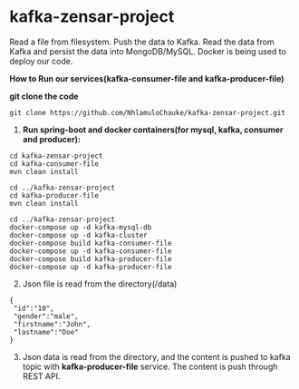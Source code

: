 # kafka-zensar-project
Read a file from filesystem. Push the data to Kafka. Read the data from Kafka and persist the data into MongoDB/MySQL.
Docker is being used to deploy our code.

**How to Run our services(kafka-consumer-file and kafka-producer-file)**

**git clone the code**
```
git clone https://github.com/NhlamuloChauke/kafka-zensar-project.git
```

1. **Run spring-boot and docker containers(for mysql, kafka, consumer and producer):**
```
cd kafka-zensar-project
cd kafka-consumer-file
mvn clean install

cd ../kafka-zensar-project
cd kafka-producer-file
mvn clean install

cd ../kafka-zensar-project
docker-compose up -d kafka-mysql-db
docker-compose up -d kafka-cluster
docker-compose build kafka-consumer-file
docker-compose up -d kafka-consumer-file
docker-compose build kafka-producer-file
docker-compose up -d kafka-producer-file
```

2. Json file is read from the directory(/data)
```
{
 "id":"10", 
 "gender":"male",
 "firstname":"John",
 "lastname":"Doe"
}
```

3. Json data is read from the directory, and the content is pushed to kafka topic with **kafka-producer-file** service.
   The content is push through REST API.
